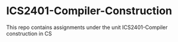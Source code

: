 # ICS2401-Compiler-Construction
This repo contains assignments under the unit ICS2401-Compiler construction in CS
